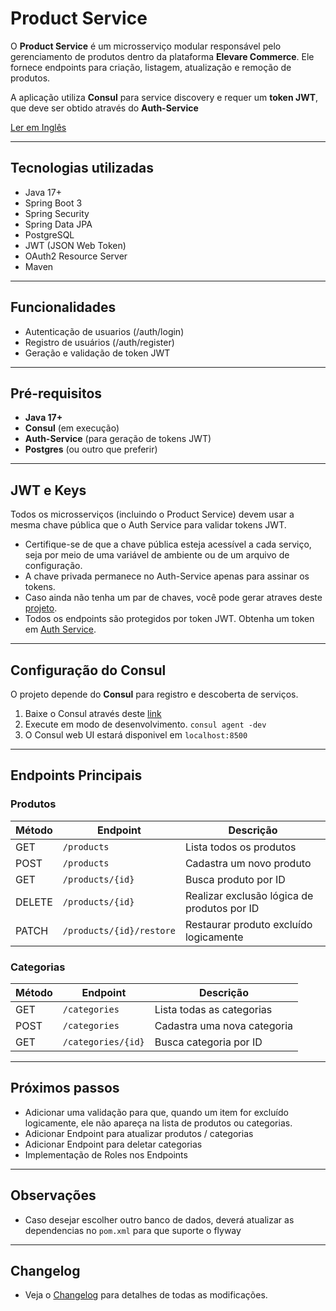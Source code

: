 # Product Service
O **Product Service** é um microsserviço modular responsável pelo gerenciamento de produtos dentro da plataforma **Elevare Commerce**. Ele fornece endpoints para criação, listagem, atualização e remoção de produtos.

A aplicação utiliza **Consul** para service discovery e requer um **token JWT**, que deve ser obtido através do **Auth-Service**

[Ler em Inglês](README.md)

----
## Tecnologias utilizadas 
- Java 17+
- Spring Boot 3 
- Spring Security 
- Spring Data JPA 
- PostgreSQL 
- JWT (JSON Web Token)
- OAuth2 Resource Server 
- Maven

---
## Funcionalidades 

- Autenticação de usuarios (/auth/login)
- Registro de usuários (/auth/register)
- Geração e validação de token JWT

---
## Pré-requisitos

- **Java 17+**
- **Consul** (em execução)
- **Auth-Service** (para geração de tokens JWT)
- **Postgres** (ou outro que preferir)

---
## JWT e Keys
Todos os microsserviços (incluindo o Product Service) devem usar a mesma chave pública que o Auth Service para validar tokens JWT.
- Certifique-se de que a chave pública esteja acessível a cada serviço, seja por meio de uma variável de ambiente ou de um arquivo de configuração.
- A chave privada permanece no Auth-Service apenas para assinar os tokens.
- Caso ainda não tenha um par de chaves, você pode gerar atraves deste [projeto](https://github.com/Dev-Erick-Marques/rsa256-key-pair-generator).
- Todos os endpoints são protegidos por token JWT. Obtenha um token em [Auth Service](https://github.com/Dev-Erick-Marques/auth-service).
----

## Configuração do Consul

O projeto depende do **Consul** para registro e descoberta de serviços. 
1. Baixe o Consul através deste [link](https://developer.hashicorp.com/consul/install)
2. Execute em modo de desenvolvimento. `consul agent -dev`
3. O Consul web UI estará disponivel em ``localhost:8500``

---

## Endpoints Principais
### Produtos


| Método | Endpoint                   | Descrição                                   |
|--------|----------------------------|---------------------------------------------|
| GET    | ``/products``              | Lista todos os produtos                     |
| POST   | ``/products``              | Cadastra um novo produto                    |
| GET    | ``/products/{id}``         | Busca produto por ID                        |
| DELETE | ``/products/{id}``         | Realizar exclusão lógica de produtos por ID |
| PATCH  | ``/products/{id}/restore`` | Restaurar produto excluído logicamente      |

### Categorias

| Método | Endpoint             | Descrição                   |
|--------|----------------------|-----------------------------|
| GET    | ``/categories``      | Lista todas as categorias   |
| POST   | ``/categories``      | Cadastra uma nova categoria |
| GET    | ``/categories/{id}`` | Busca categoria por ID      |

---
## Próximos passos
- Adicionar uma validação para que, quando um item for excluído logicamente, ele não apareça na lista de produtos ou categorias.
- Adicionar Endpoint para atualizar produtos / categorias
- Adicionar Endpoint para deletar categorias
- Implementação de Roles nos Endpoints
---
## Observações
- Caso desejar escolher outro banco de dados, deverá atualizar as dependencias no ``pom.xml`` para que suporte o flyway
---
## Changelog
- Veja o [Changelog](CHANGELOG.md) para detalhes de todas as modificações.

